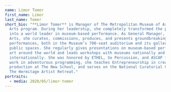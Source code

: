 ```yaml
---
name: Limor Tomer
first_name: Limor
last_name: Tomer
short_bio: "**Limor Tomer** is Manager of The Metropolitan Museum of Art’s Live
  Arts program. During her leadership, she completely transformed the program
  into a world leader in museum-based performance. As General Manager, Live
  Arts, she curates, commissions, produces, and presents groundbreaking
  performances, both in the Museum’s 700-seat auditorium and its galleries and
  public spaces. She regularly gives presentations on museum-based performance
  art around the world and leads workshops with museums nationally and
  internationally. She was honored by ETHEL, So Percussion, and ASCAP for her
  work in adventurous programming, she teaches Entrepreneurship in creative
  production at The New School, and serves on the National Curatorial Council of
  The Hermitage Artist Retreat."
portraits:
  - media: 2020/05/limor-tomer
---
```

